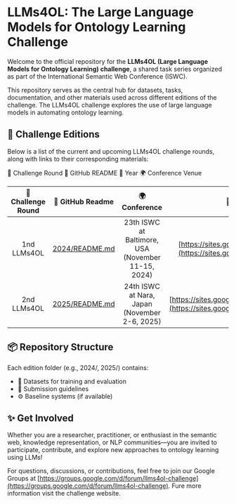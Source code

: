 
# LLMs4OL: The Large Language Models for Ontology Learning Challenge

Welcome to the official repository for the **LLMs4OL (Large Language Models for Ontology Learning) challenge**, a shared task series organized as part of the International Semantic Web Conference (ISWC).

This repository serves as the central hub for datasets, tasks, documentation, and other materials used across different editions of the challenge. The LLMs4OL challenge explores the use of large language models in automating ontology learning.


## 📅 Challenge Editions

Below is a list of the current and upcoming LLMs4OL challenge rounds, along with links to their corresponding materials:

🏁 Challenge Round	📄 GitHub README	📆 Year	🌍 Conference Venue

| 🏁 Challenge Round | 📄 GitHub Readme | 🌍 Conference | 🔗 Website |
| :---:|:---:|:---:|:---:|
| 1nd LLMs4OL | [2024/README.md](2024/README.md) | 23th ISWC at Baltimore, USA (November 11-15, 2024)| [https://sites.google.com/view/llms4ol](https://sites.google.com/view/llms4ol)|
| 2nd LLMs4OL | [2025/README.md](2024/README.md) | 24th ISWC at Nara, Japan (November 2-6, 2025)|[https://sites.google.com/view/llms4ol2025](https://sites.google.com/view/llms4ol2025)|

## 📦 Repository Structure

Each edition folder (e.g., 2024/, 2025/) contains:
* 📁 Datasets for training and evaluation
* 📄 Submission guidelines
* ⚙️ Baseline systems (if available)

## ✨ Get Involved

Whether you are a researcher, practitioner, or enthusiast in the semantic web, knowledge representation, or NLP communities—you are invited to participate, contribute, and explore new approaches to ontology learning using LLMs!

For questions, discussions, or contributions, feel free to join our Google Groups at [https://groups.google.com/d/forum/llms4ol-challenge](https://groups.google.com/d/forum/llms4ol-challenge). Fure more information visit the challenge website.

